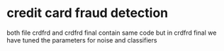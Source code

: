 # credit card fraud detection
both file crdfrd and crdfrd final contain same code but in crdfrd final we have tuned the parameters for noise and classifiers
